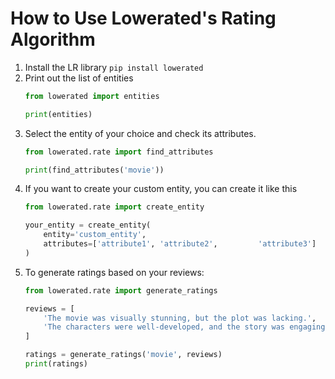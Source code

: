 # How to Use Lowerated's Rating Algorithm

1. Install the LR library `pip install lowerated`
2. Print out the list of entities
    ```python
    from lowerated import entities

    print(entities)
    ```
3. Select the entity of your choice and check its attributes.
    ```python
    from lowerated.rate import find_attributes

    print(find_attributes('movie'))
    ```
4. If you want to create your custom entity, you can create it like this
    ```python
    from lowerated.rate import create_entity

    your_entity = create_entity(
        entity='custom_entity', 
        attributes=['attribute1', 'attribute2',         'attribute3']
    )
    ```
5. To generate ratings based on your reviews:
    ```python
    from lowerated.rate import generate_ratings

    reviews = [
        'The movie was visually stunning, but the plot was lacking.',
        'The characters were well-developed, and the story was engaging.'
    ]

    ratings = generate_ratings('movie', reviews)
    print(ratings)
    ```